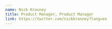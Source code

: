 ```yaml
---
name: Nick Krasney
title: Product Manager, Product Manager
link: https://twitter.com/nickkrasney?lang=en
---
```

